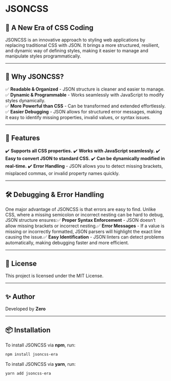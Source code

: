 # JSONCSS

## 🚀 A New Era of CSS Coding  

JSONCSS is an innovative approach to styling web applications by replacing traditional CSS with JSON. It brings a more structured, resilient, and dynamic way of defining styles, making it easier to manage and manipulate styles programmatically.

---

## 📌 Why JSONCSS?  
✅ **Readable & Organized** - JSON structure is cleaner and easier to manage.  
✅ **Dynamic & Programmable** - Works seamlessly with JavaScript to modify styles dynamically.  
✅ **More Powerful than CSS** - Can be transformed and extended effortlessly.  
✅ **Easier Debugging** - JSON allows for structured error messages, making it easy to identify missing properties, invalid values, or syntax issues.  


---

## 🎯 Features
✔️ **Supports all CSS properties.**
✔️ **Works with JavaScript seamlessly.**
✔️ **Easy to convert JSON to standard CSS.**
✔️ **Can be dynamically modified in real-time.**
✔️ **Error Handling** - JSON allows you to detect missing brackets, misplaced commas, or invalid property names quickly.


---

## 🛠 Debugging & Error Handling
One major advantage of JSONCSS is that errors are easy to find. Unlike CSS, where a missing semicolon or incorrect nesting can be hard to debug, JSON structure ensures:✅ **Proper Syntax Enforcement** - JSON doesn’t allow missing brackets or incorrect nesting.✅ **Error Messages** - If a value is missing or incorrectly formatted, JSON parsers will highlight the exact line causing the issue.✅ **Easy Identification** - JSON linters can detect problems automatically, making debugging faster and more efficient.


---

## 📜 License
This project is licensed under the MIT License.


---

## ✨ Author
Developed by **Zero**

---

## 📦 Installation  
To install JSONCSS via **npm**, run:  
```sh
npm install jsoncss-era
```
To install JSONCSS via **yarn**, run:
```sh
yarn add jsoncss-era
```
